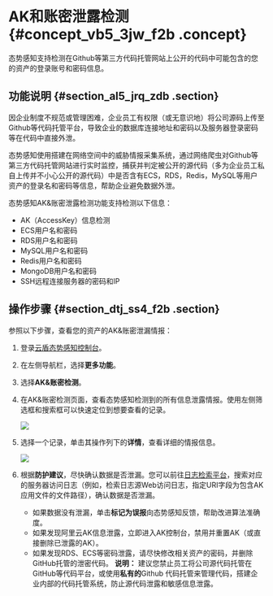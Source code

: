 # AK和账密泄露检测 {#concept_vb5_3jw_f2b .concept}

态势感知支持检测在Github等第三方代码托管网站上公开的代码中可能包含的您的资产的登录账号和密码信息。

## 功能说明 {#section_al5_jrq_zdb .section}

因企业制度不规范或管理困难，企业员工有权限（或无意识地）将公司源码上传至Github等代码托管平台，导致企业的数据库连接地址和密码以及服务器登录密码等在代码中直接外泄。

态势感知使用搭建在网络空间中的威胁情报采集系统，通过网络爬虫对Github等第三方代码托管网站进行实时监控，捕获并判定被公开的源代码（多为企业员工私自上传并不小心公开的源代码）中是否含有ECS，RDS，Redis，MySQL等用户资产的登录名和密码等信息，帮助企业避免数据外泄。

态势感知AK&账密泄露检测功能支持检测以下信息：

-   AK（AccessKey）信息检测
-   ECS用户名和密码
-   RDS用户名和密码
-   MySQL用户名和密码
-   Redis用户名和密码
-   MongoDB用户名和密码
-   SSH远程连接服务器的密码和IP

## 操作步骤 {#section_dtj_ss4_f2b .section}

参照以下步骤，查看您的资产的AK&账密泄漏情报：

1.  登录[云盾态势感知控制台](https://yundun.console.aliyun.com/?p=sas)。
2.  在左侧导航栏，选择**更多功能**。
3.  选择**AK&账密检测**。
4.  在AK&账密检测页面，查看态势感知检测到的所有信息泄露情报。使用左侧筛选框和搜索框可以快速定位到想要查看的记录。

    ![](http://static-aliyun-doc.oss-cn-hangzhou.aliyuncs.com/assets/img/15125/6504_zh-CN.jpg)

5.  选择一个记录，单击其操作列下的**详情**，查看详细的情报信息。

    ![](http://static-aliyun-doc.oss-cn-hangzhou.aliyuncs.com/assets/img/15125/6505_zh-CN.jpg)

6.  根据**防护建议**，尽快确认数据是否泄漏。您可以前往[日志检索平台](https://sls.console.aliyun.com)，搜索对应的服务器访问日志（例如，检索日志源Web访问日志，指定URI字段为包含AK应用文件的文件路径），确认数据是否泄漏。

    -   如果数据没有泄漏，单击**标记为误报**向态势感知反馈，帮助改进算法准确度。
    -   如果发现阿里云AK信息泄露，立即进入AK控制台，禁用并重置AK（或直接删除已泄露的AK）。
    -   如果发现RDS、ECS等密码泄露，请尽快修改相关资产的密码，并删除GitHub托管的泄密代码。
    **说明：** 建议您禁止员工将公司源代码托管在GitHub等代码平台，或使用**私有的**Github 代码托管来管理代码，搭建企业内部的代码托管系统，防止源代码泄露和敏感信息泄露。


